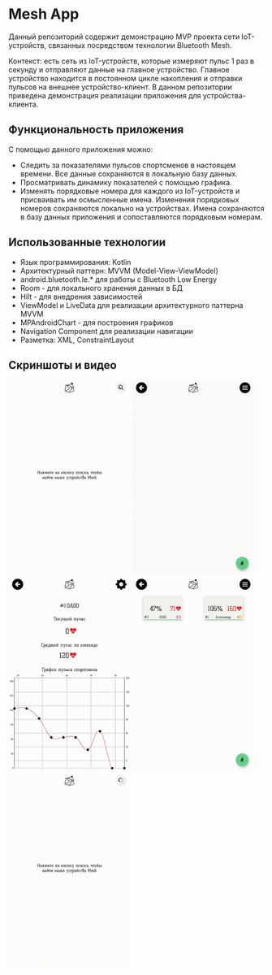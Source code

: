 # Mesh App 
Данный репозиторий содержит демонстрацию MVP проекта сети IoT-устройств, связанных посредством технологии Bluetooth Mesh.

Контекст: есть сеть из IoT-устройств, которые измеряют пульс 1 раз в секунду и отправляют данные на главное устройство. Главное устройство находится в постоянном цикле накопления и отправки пульсов на внешнее устройство-клиент. В данном репозитории приведена демонстрация реализации приложения для устройства-клиента.


## Функциональность приложения
С помощью данного приложения можно:
* Следить за показателями пульсов спортсменов в настоящем времени. Все данные сохраняются в локальную базу данных. 
* Просматривать динамику показателей с помощью графика. 
* Изменять порядковые номера для каждого из IoT-устройств и присваивать им осмысленные имена. Изменения порядковых номеров сохраняются локально на устройствах. Имена сохраняются в базу данных приложения и сопоставляются порядковым номерам.

## Использованные технологии 
* Язык программирования: Kotlin
* Архитектурный паттерн: MVVM (Model-View-ViewModel)
* android.bluetooth.le.* для работы с Bluetooth Low Energy
* Room - для локального хранения данных в БД
* Hilt - для внедрения зависимостей
* ViewModel и LiveData для реализации архитектурного паттерна MVVM
* MPAndroidChart - для построения графиков
* Navigation Component для реализации навигации
* Разметка: XML, ConstraintLayout

## Скриншоты и видео
<img src="screenshots/1.gif" alt="Подключение" width=240> <img src="screenshots/2.gif" alt="Начало тренировки и переход на карточку спортсмена" width=240> <img src="screenshots/3.gif" alt="Смена параметров устройства" width=240>
<img src="screenshots/4.gif" alt="Демонстрация индикации состояния подключения (видео ускорено)" width=240> <img src="screenshots/5.gif" alt="Демонстрация сохранения устройств в БД" width=240>